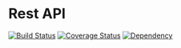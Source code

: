 # Rest API

[![Build Status](https://travis-ci.org/jvdamgaard/rest-api.svg?branch=master)](https://travis-ci.org/jvdamgaard/rest-api)
[![Coverage Status](https://coveralls.io/repos/jvdamgaard/rest-api/badge.png?branch=master)](https://coveralls.io/r/jvdamgaard/rest-api?branch=master)
[![Dependency](https://david-dm.org/jvdamgaard/rest-api.png)](https://github.com/jvdamgaard/rest-api/blob/master/package.json)
